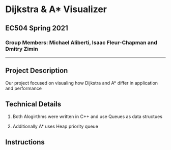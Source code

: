 # Dijkstra & A* Visualizer

## EC504 Spring 2021

### Group Members: Michael Aliberti, Isaac Fleur-Chapman and Dmitry Zimin

---

## Project Description 

Our project focused on visualing how Dijkstra and A* differ in application and performance 

## Technical Details

1. Both Alogirthms were written in C++ and use Queues as data structues 

2. Additionally A* uses Heap priority queue

## Instructions